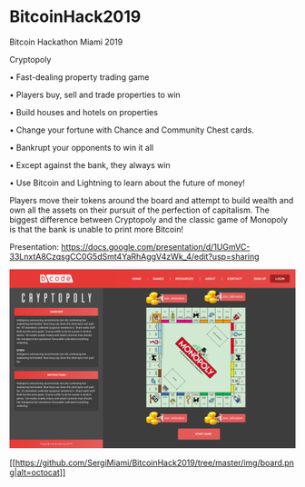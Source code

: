 # BitcoinHack2019
Bitcoin Hackathon Miami 2019 


Cryptopoly

• Fast-dealing property trading game

• Players buy, sell and trade properties to win

• Build houses and hotels on properties

• Change your fortune with Chance and Community Chest cards.

• Bankrupt your opponents to win it all

• Except against the bank, they always win

• Use Bitcoin and Lightning to learn about the future of money!

Players move their tokens around the board and attempt to build wealth and own all the assets on their pursuit of the perfection of capitalism.  The biggest difference between Cryptopoly and the classic game of Monopoly is that the bank is unable to print more Bitcoin!


Presentation: https://docs.google.com/presentation/d/1UGmVC-33LnxtA8CzqsgCC0G5dSmt4YaRhAggV4zWk_4/edit?usp=sharing

![alt text](https://github.com/SergiMiami/BitcoinHack2019/blob/master/bcode%20Dashboard.png?raw=true)

[[https://github.com/SergiMiami/BitcoinHack2019/tree/master/img/board.png|alt=octocat]]
